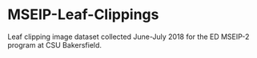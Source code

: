 # MSEIP-Leaf-Clippings
Leaf clipping image dataset collected June-July 2018 for the ED MSEIP-2 program at CSU Bakersfield.
